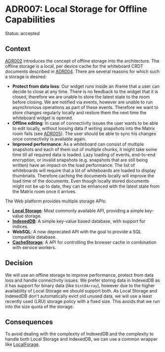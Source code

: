 # ADR007: Local Storage for Offline Capabilities

Status: accepted

<!--
These documents have names that are short noun phrases. For example, "ADR001:
Deployment on Ruby on Rails 3.0.10" or "ADR009: LDAP for Multitenant Integration"
-->

## Context

<!--
This section describes the forces at play, including technological, political,
social, and project local. These forces are probably in tension, and should be
called out as such. The language in this section is value-neutral. It is simply
describing facts. -->

[ADR002][adr002] introduces the concept of offline storage into the architecture.
The offline storage is a local, per device cache for the whiteboard CRDT documents described in [ADR004][adr004].
There are several reasons for which such a storage is desired:

- **Protect from data loss**: Our widget runs inside an iframe that a user can decide to close at any time.
  There is no feedback to the widget that it is closed, therefore we are unable to store the latest state to the room before closing.
  We are notified via events, however are unable to run asynchronous operations as part of these events.
  Therefore we want to store changes regularly locally and restore them the next time the whiteboard widget is opened.
- **Offline editing**: In case of connectivity issues the user wants to be able to edit locally, without loosing data if writing snapshots into the Matrix room fails (see [ADR005][adr005]).
  The user should be able to sync his changes once connectivity is available again.
- **Improved performance**: As a whiteboard can consist of multiple snapshots and each of them out of multiple chunks, it might take some time till all required data is loaded.
  Lazy loading of events, end-to-end encryption, or invalid snapshots (e.g. snapshots that are still being written) have an impact on the load performance.
  The list of whiteboards will require that a lot of whiteboards are loaded to display thumbnails.
  Therefore caching the documents locally will improve the load time of the documents.
  Even though locally stored documents might not be up to date, they can be enhanced with the latest state from the Matrix room once it arrives.

The Web platform provides multiple storage APIs:

- **[Local Storage][mdn-localstorage]**: Most commonly available API, providing a simple key-value storage.
- **[IndexedDB][mdn-indexeddb]**: A simple key-value based database, with support for indices.
- **WebSQL**: A now deprecated API with the goal to provide a SQL compatible database.
- **[CacheStorage][mdn-cachestorage]**: A API for controlling the browser cache in combination with service workers.

## Decision

<!-- This section describes our response to these forces. It is stated in full
sentences, with active voice. "We will ..." -->

We will use an offline storage to improve performance, protect from data loss and handle connectivity issues.
We prefer storing data in IndexedDB as it has support for binary data (like `Uint8Array`), however due to the higher availability of Local Storage we should support both.
As Local Storage and IndexedDB don't automatically evict old unused data, we will use a least recently used (LRU) storage policy with a fixed size.
This avoids that we run into the size quota of the storage.

## Consequences

To avoid dealing with the complexity of IndexedDB and the complexity to handle both Local Storage and IndexedDB, we can use a common wrapper like [LocalForage][localforage].

<!-- This section describes the resulting context, after applying the decision.
All consequences should be listed here, not just the "positive" ones. A particular
decision may have positive, negative, and neutral consequences, but all of them
affect the team and project in the future. -->

<!-- This template is taken from a blog post by Michael Nygard
https://thinkrelevance.com/blog/2011/11/15/documenting-architecture-decisions -->

[adr002]: ./adr002-multi-level-communication-and-storage-architecture.md
[adr004]: ./adr004-using-yjs-as-a-crdt-implementation.md
[adr005]: ./adr005-data-structure-for-storing-whiteboards-in-matrix-rooms.md
[mdn-indexeddb]: https://developer.mozilla.org/en-US/docs/Web/API/IndexedDB_API
[mdn-localstorage]: https://developer.mozilla.org/en-US/docs/Web/API/Window/localStorage
[mdn-cachestorage]: https://developer.mozilla.org/en-US/docs/Web/API/CacheStorage
[localforage]: https://github.com/localForage/localForage
